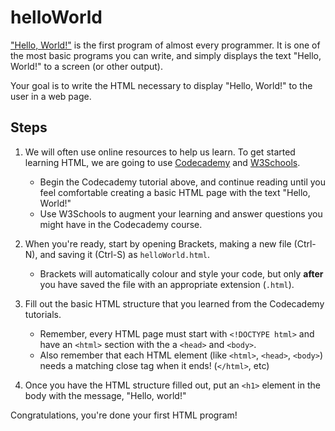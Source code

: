 # helloWorld

["Hello, World!"](https://en.wikipedia.org/wiki/%22Hello,_World!%22_program) is the first program of almost every programmer. It is one of the most basic programs you can write, and simply displays the text "Hello, World!" to a screen (or other output).

Your goal is to write the HTML necessary to display "Hello, World!" to the user in a web page.

## Steps

1. We will often use online resources to help us learn. To get started learning HTML, we are going to use [Codecademy](https://www.codecademy.com/learn/learn-html) and [W3Schools](https://www.w3schools.com/html/).

    - Begin the Codecademy tutorial above, and continue reading until you feel comfortable creating a basic HTML page with the text "Hello, World!"
    - Use W3Schools to augment your learning and answer questions you might have in the Codecademy course.

2. When you're ready, start by opening Brackets, making a new file (Ctrl-N), and saving it (Ctrl-S) as `helloWorld.html`.

    - Brackets will automatically colour and style your code, but only **after** you have saved the file with an appropriate extension (`.html`).

3. Fill out the basic HTML structure that you learned from the Codecademy tutorials.

    - Remember, every HTML page must start with `<!DOCTYPE html>` and have an `<html>` section with the a `<head>` and `<body>`.
    - Also remember that each HTML element (like `<html>`, `<head>`, `<body>`) needs a matching close tag when it ends! (`</html>`, etc)

4. Once you have the HTML structure filled out, put an `<h1>` element in the body with the message, "Hello, world!"

Congratulations, you're done your first HTML program!
